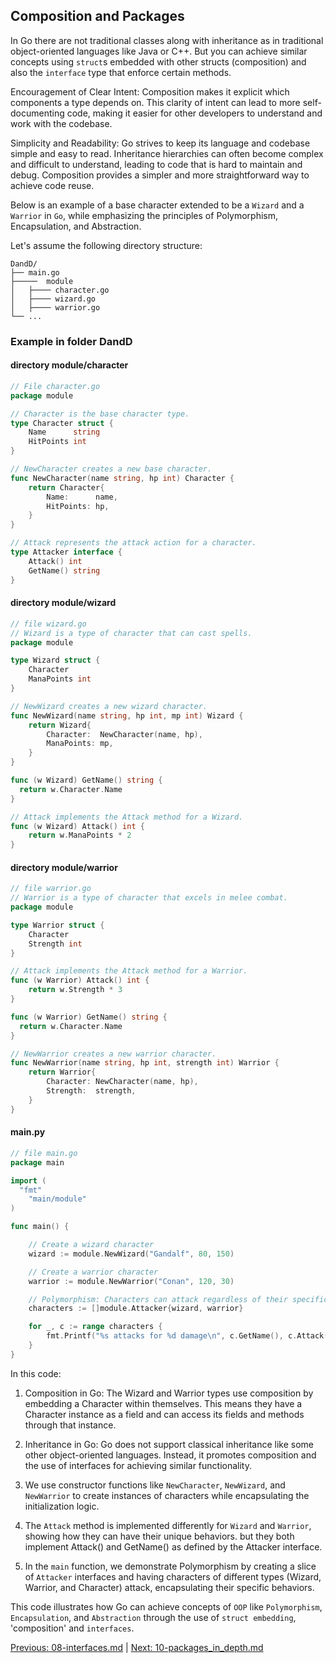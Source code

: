 ## Composition and Packages

In Go there are not traditional classes along with inheritance as in traditional object-oriented languages like Java or C++. But you can achieve similar concepts using `struct`s embedded with other structs (composition) and also the `interface` type that enforce certain methods.

Encouragement of Clear Intent: Composition makes it explicit which components a type depends on. This clarity of intent can lead to more self-documenting code, making it easier for other developers to understand and work with the codebase.

Simplicity and Readability: Go strives to keep its language and codebase simple and easy to read. Inheritance hierarchies can often become complex and difficult to understand, leading to code that is hard to maintain and debug. Composition provides a simpler and more straightforward way to achieve code reuse.

 Below is an example of a base character extended to be a `Wizard` and a `Warrior` in `Go`, while emphasizing the principles of Polymorphism, Encapsulation, and Abstraction.

 Let's assume the following directory structure:

 ```
DandD/
├── main.go
├─────  module
│   ├──── character.go
│   ├──── wizard.go
│   ├──── warrior.go
└── ...
```

### Example in folder DandD 

#### directory module/character 


```go
// File character.go
package module

// Character is the base character type.
type Character struct {
    Name      string
    HitPoints int
}

// NewCharacter creates a new base character.
func NewCharacter(name string, hp int) Character {
	return Character{
		Name:      name,
		HitPoints: hp,
	}
}

// Attack represents the attack action for a character.
type Attacker interface {
    Attack() int
    GetName() string
}
```

#### directory module/wizard
```go
// file wizard.go
// Wizard is a type of character that can cast spells.
package module

type Wizard struct {
    Character
    ManaPoints int
}

// NewWizard creates a new wizard character.
func NewWizard(name string, hp int, mp int) Wizard {
	return Wizard{
		Character:  NewCharacter(name, hp),
		ManaPoints: mp,
	}
}

func (w Wizard) GetName() string {
  return w.Character.Name
}

// Attack implements the Attack method for a Wizard.
func (w Wizard) Attack() int {
	return w.ManaPoints * 2
}

```

#### directory module/warrior
```go
// file warrior.go
// Warrior is a type of character that excels in melee combat.
package module

type Warrior struct {
    Character
    Strength int
}

// Attack implements the Attack method for a Warrior.
func (w Warrior) Attack() int {
	return w.Strength * 3
}

func (w Warrior) GetName() string {
  return w.Character.Name
}

// NewWarrior creates a new warrior character.
func NewWarrior(name string, hp int, strength int) Warrior {
	return Warrior{
		Character: NewCharacter(name, hp),
		Strength:  strength,
	}
}

```

#### main.py
```go
// file main.go
package main

import (
  "fmt"
	"main/module"
)

func main() {

	// Create a wizard character
	wizard := module.NewWizard("Gandalf", 80, 150)

	// Create a warrior character
	warrior := module.NewWarrior("Conan", 120, 30)

	// Polymorphism: Characters can attack regardless of their specific type
	characters := []module.Attacker{wizard, warrior}

	for _, c := range characters {
		fmt.Printf("%s attacks for %d damage\n", c.GetName(), c.Attack())
	}
}

```

In this code:

1. Composition in Go: The Wizard and Warrior types use composition by embedding a Character within themselves. This means they have a Character instance as a field and can access its fields and methods through that instance.

2. Inheritance in Go: Go does not support classical inheritance like some other object-oriented languages. Instead, it promotes composition and the use of interfaces for achieving similar functionality.

3. We use constructor functions like `NewCharacter`, `NewWizard`, and `NewWarrior` to create instances of characters while encapsulating the initialization logic.

4. The `Attack` method is implemented differently for `Wizard` and `Warrior`, showing how they can have their unique behaviors. but they both implement Attack() and GetName() as defined by the Attacker interface. 

5. In the `main` function, we demonstrate Polymorphism by creating a slice of `Attacker` interfaces and having characters of different types (Wizard, Warrior, and Character) attack, encapsulating their specific behaviors.

This code illustrates how Go can achieve concepts of `OOP` like `Polymorphism`, `Encapsulation`, and `Abstraction` through the use of `struct embedding`, 'composition' and `interfaces`.

[Previous: 08-interfaces.md](./08-interfaces.md) | [Next: 10-packages_in_depth.md](./10-packages_in_depth.md)
